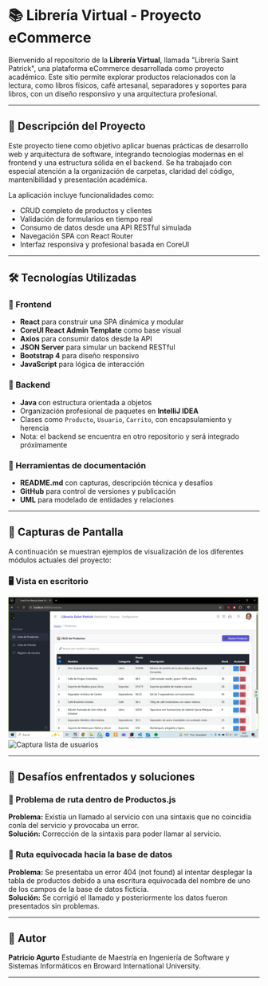 # 📚 Librería Virtual - Proyecto eCommerce

Bienvenido al repositorio de la **Librería Virtual**, llamada "Librería Saint Patrick", una plataforma eCommerce desarrollada como proyecto académico. Este sitio permite explorar productos relacionados con la lectura, como libros físicos, café artesanal, separadores y soportes para libros, con un diseño responsivo y una arquitectura profesional.

---

## 🧠 Descripción del Proyecto

Este proyecto tiene como objetivo aplicar buenas prácticas de desarrollo web y arquitectura de software, integrando tecnologías modernas en el frontend y una estructura sólida en el backend. Se ha trabajado con especial atención a la organización de carpetas, claridad del código, mantenibilidad y presentación académica.

La aplicación incluye funcionalidades como:

- CRUD completo de productos y clientes
- Validación de formularios en tiempo real
- Consumo de datos desde una API RESTful simulada
- Navegación SPA con React Router
- Interfaz responsiva y profesional basada en CoreUI

---

## 🛠️ Tecnologías Utilizadas

### 🔹 Frontend
- **React** para construir una SPA dinámica y modular
- **CoreUI React Admin Template** como base visual
- **Axios** para consumir datos desde la API
- **JSON Server** para simular un backend RESTful
- **Bootstrap 4** para diseño responsivo
- **JavaScript** para lógica de interacción

### 🔹 Backend
- **Java** con estructura orientada a objetos
- Organización profesional de paquetes en **IntelliJ IDEA**
- Clases como `Producto`, `Usuario`, `Carrito`, con encapsulamiento y herencia
- Nota: el backend se encuentra en otro repositorio y será integrado próximamente

### 🔹 Herramientas de documentación
- **README.md** con capturas, descripción técnica y desafíos
- **GitHub** para control de versiones y publicación
- **UML** para modelado de entidades y relaciones

---

## 📸 Capturas de Pantalla

A continuación se muestran ejemplos de visualización de los diferentes módulos actuales del proyecto:

### 🖥️ Vista en escritorio
![Captura lista de productos](capturas/productos.png)
![Captura lista de usuarios](capturas/usuarios.png)

---

## 🧩 Desafíos enfrentados y soluciones

### 🔸 Problema de ruta dentro de Productos.js
**Problema:** Existía un llamado al servicio con una sintaxis que no coincidía conla del servicio y provocaba un error.  
**Solución:** Corrección de la sintaxis para poder llamar al servicio.

### 🔸 Ruta equivocada hacia la base de datos
**Problema:** Se presentaba un error 404 (not found) al intentar desplegar la tabla de productos debido a una escritura equivocada del nombre de uno de los campos de la base de datos ficticia.  
**Solución:** Se corrigió el llamado y posteriormente los datos fueron presentados sin problemas.

---

## 🙌 Autor

**Patricio Agurto**
Estudiante de Maestría en Ingeniería de Software y Sistemas Informáticos en Broward International University.

---